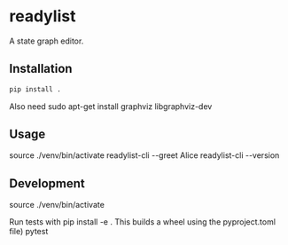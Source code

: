# readylist

A state graph editor.

## Installation

```bash
pip install .
```

Also need sudo apt-get install graphviz libgraphviz-dev 

## Usage
source ./venv/bin/activate
readylist-cli --greet Alice
readylist-cli --version

## Development
source ./venv/bin/activate

Run tests with 
pip install -e . This builds a wheel using the pyproject.toml file)
pytest

